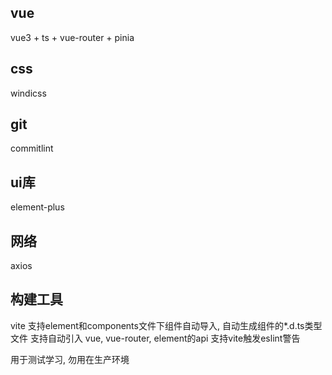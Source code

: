 ## vue
vue3 + ts + vue-router + pinia
## css
windicss
## git
commitlint
## ui库
element-plus
## 网络
axios  
## 构建工具
vite
支持element和components文件下组件自动导入, 自动生成组件的*.d.ts类型文件
支持自动引入 vue, vue-router, element的api
支持vite触发eslint警告


用于测试学习, 勿用在生产环境
